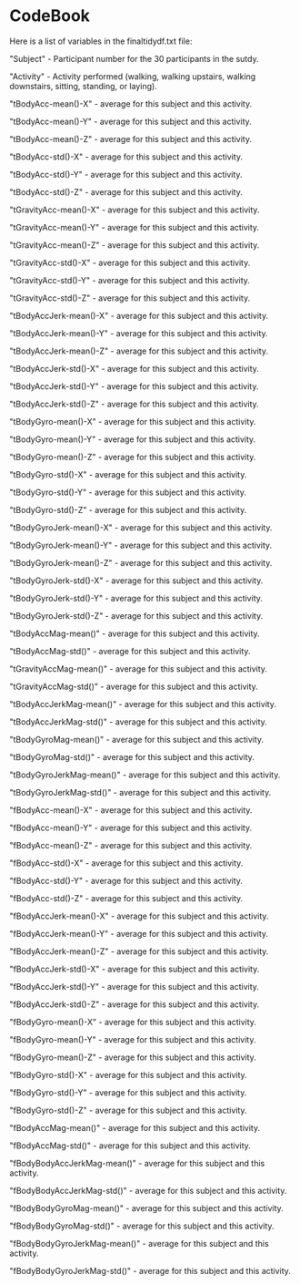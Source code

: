 # CodeBook

Here is a list of variables in the finaltidydf.txt file:

"Subject" - Participant number for the 30 participants in the sutdy.

"Activity" - Activity performed (walking, walking upstairs, walking downstairs, sitting, standing, or laying).

"tBodyAcc-mean()-X" - average for this subject and this activity.

"tBodyAcc-mean()-Y" - average for this subject and this activity.

"tBodyAcc-mean()-Z" - average for this subject and this activity.

"tBodyAcc-std()-X" - average for this subject and this activity.

"tBodyAcc-std()-Y" - average for this subject and this activity.

"tBodyAcc-std()-Z" - average for this subject and this activity.

"tGravityAcc-mean()-X" - average for this subject and this activity.

"tGravityAcc-mean()-Y" - average for this subject and this activity.

"tGravityAcc-mean()-Z" - average for this subject and this activity.

"tGravityAcc-std()-X" - average for this subject and this activity.

"tGravityAcc-std()-Y" - average for this subject and this activity.

"tGravityAcc-std()-Z" - average for this subject and this activity.

"tBodyAccJerk-mean()-X" - average for this subject and this activity.

"tBodyAccJerk-mean()-Y" - average for this subject and this activity.

"tBodyAccJerk-mean()-Z" - average for this subject and this activity.

"tBodyAccJerk-std()-X" - average for this subject and this activity.

"tBodyAccJerk-std()-Y" - average for this subject and this activity.

"tBodyAccJerk-std()-Z" - average for this subject and this activity.

"tBodyGyro-mean()-X" - average for this subject and this activity.

"tBodyGyro-mean()-Y" - average for this subject and this activity.

"tBodyGyro-mean()-Z" - average for this subject and this activity.

"tBodyGyro-std()-X" - average for this subject and this activity.

"tBodyGyro-std()-Y" - average for this subject and this activity.

"tBodyGyro-std()-Z" - average for this subject and this activity.

"tBodyGyroJerk-mean()-X" - average for this subject and this activity.

"tBodyGyroJerk-mean()-Y" - average for this subject and this activity.

"tBodyGyroJerk-mean()-Z" - average for this subject and this activity.

"tBodyGyroJerk-std()-X" - average for this subject and this activity.

"tBodyGyroJerk-std()-Y" - average for this subject and this activity.

"tBodyGyroJerk-std()-Z" - average for this subject and this activity.

"tBodyAccMag-mean()" - average for this subject and this activity.

"tBodyAccMag-std()" - average for this subject and this activity.

"tGravityAccMag-mean()" - average for this subject and this activity.

"tGravityAccMag-std()" - average for this subject and this activity.

"tBodyAccJerkMag-mean()" - average for this subject and this activity.

"tBodyAccJerkMag-std()" - average for this subject and this activity.

"tBodyGyroMag-mean()" - average for this subject and this activity.

"tBodyGyroMag-std()" - average for this subject and this activity.

"tBodyGyroJerkMag-mean()" - average for this subject and this activity.

"tBodyGyroJerkMag-std()" - average for this subject and this activity.

"fBodyAcc-mean()-X" - average for this subject and this activity.

"fBodyAcc-mean()-Y" - average for this subject and this activity.

"fBodyAcc-mean()-Z" - average for this subject and this activity.

"fBodyAcc-std()-X" - average for this subject and this activity.

"fBodyAcc-std()-Y" - average for this subject and this activity.

"fBodyAcc-std()-Z" - average for this subject and this activity.

"fBodyAccJerk-mean()-X" - average for this subject and this activity.

"fBodyAccJerk-mean()-Y" - average for this subject and this activity.

"fBodyAccJerk-mean()-Z" - average for this subject and this activity.

"fBodyAccJerk-std()-X" - average for this subject and this activity.

"fBodyAccJerk-std()-Y" - average for this subject and this activity.

"fBodyAccJerk-std()-Z" - average for this subject and this activity.

"fBodyGyro-mean()-X" - average for this subject and this activity.

"fBodyGyro-mean()-Y" - average for this subject and this activity.

"fBodyGyro-mean()-Z" - average for this subject and this activity.

"fBodyGyro-std()-X" - average for this subject and this activity.

"fBodyGyro-std()-Y" - average for this subject and this activity.

"fBodyGyro-std()-Z" - average for this subject and this activity.

"fBodyAccMag-mean()" - average for this subject and this activity.

"fBodyAccMag-std()" - average for this subject and this activity.

"fBodyBodyAccJerkMag-mean()" - average for this subject and this activity.

"fBodyBodyAccJerkMag-std()" - average for this subject and this activity.

"fBodyBodyGyroMag-mean()" - average for this subject and this activity.

"fBodyBodyGyroMag-std()" - average for this subject and this activity.

"fBodyBodyGyroJerkMag-mean()" - average for this subject and this activity.

"fBodyBodyGyroJerkMag-std()" - average for this subject and this activity.
